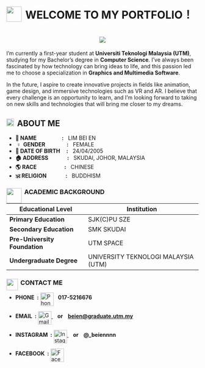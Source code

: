 # <img src="https://em-content.zobj.net/source/noto-emoji-animations/344/rocket_1f680.gif" width='40' align="left"/> &nbsp;WELCOME TO MY PORTFOLIO！

<h1 align="center">
<img src="https://readme-typing-svg.herokuapp.com?font=Courier+New&size=30&pause=1000&color=000000&center=true&vCenter=true&width=435&lines=Hi+there!+I'm+Bei+En+👋" />
</h1>

I’m currently a first-year student at **Universiti Teknologi Malaysia (UTM)**, studying for my Bachelor’s degree in **Computer Science**. I’ve always been fascinated by how technology can bring ideas to life, and this passion led me to choose a specialization in **Graphics and Multimedia Software**.

In the future, I aspire to create innovative projects in fields like animation, game design, and immersive technologies such as VR and AR. I believe that every challenge is an opportunity to learn, and I’m looking forward to taking on new skills and technologies that will bring me closer to my dreams.

## <img src="https://cdn.pixabay.com/animation/2023/04/14/11/37/11-37-27-253_512.gif" width='20' align="left"/> &nbsp;ABOUT ME 
- **👤 NAME&nbsp;&nbsp;&nbsp;&nbsp;&nbsp;&nbsp;&nbsp;&nbsp;&nbsp;&nbsp;&nbsp;&nbsp;&nbsp;&nbsp;&nbsp;&nbsp;&nbsp;&nbsp;&nbsp;&nbsp;:** &nbsp;&nbsp;LIM BEI EN 
- **&nbsp;♀ &nbsp;GENDER &nbsp;&nbsp;&nbsp;&nbsp;&nbsp;&nbsp;&nbsp;&nbsp;&nbsp;&nbsp;&nbsp;&nbsp;&nbsp;&nbsp;&nbsp;&nbsp;:** &nbsp;&nbsp;FEMALE
- **🎂 DATE OF BIRTH &nbsp;&nbsp;&nbsp;&nbsp;:** &nbsp;&nbsp;24/04/2005
- **🏠 ADDRESS &nbsp;&nbsp;&nbsp;&nbsp;&nbsp;&nbsp;&nbsp;&nbsp;&nbsp;&nbsp;&nbsp;&nbsp;&nbsp;&nbsp;:** &nbsp;&nbsp;SKUDAI, JOHOR, MALAYSIA
- **🌎 RACE &nbsp;&nbsp;&nbsp;&nbsp;&nbsp;&nbsp;&nbsp;&nbsp;&nbsp;&nbsp;&nbsp;&nbsp;&nbsp;&nbsp;&nbsp;&nbsp;&nbsp;&nbsp;&nbsp;&nbsp;&nbsp;:** &nbsp;&nbsp;CHINESE
- **🕉 RELIGION &nbsp;&nbsp;&nbsp;&nbsp;&nbsp;&nbsp;&nbsp;&nbsp;&nbsp;&nbsp;&nbsp;&nbsp;&nbsp;&nbsp;:** &nbsp;&nbsp;BUDDHISM

### <img src="https://media.giphy.com/media/VhQ37udYou83ABwkP8/giphy.gif" width='40' align="left"/> &nbsp;ACADEMIC BACKGROUND
| Educational Level             | Institution                         |
|-------------------------------|-------------------------------------|
| **Primary Education**         | SJK(C)PU SZE                        |
| **Secondary Education**       | SMK SKUDAI                          |
| **Pre-University Foundation** | UTM SPACE                           |
| **Undergraduate Degree**      | UNIVERSITY TEKNOLOGI MALAYSIA (UTM) |

### <img src="https://emojikitchen.com/emoji/platform/telegram/telemoji-november-2022/2709.gif" width='30' align="left"/> &nbsp;CONTACT ME
- **PHONE&nbsp;&nbsp;:** <img src="https://media.giphy.com/media/USzZi9eJ2tLKo0ZePc/giphy.gif" alt="Phone" width="35" align="Middle"> </a> &nbsp;&nbsp;**017-5216676**

- **EMAIL&nbsp;&nbsp;:** <a href="mailto:beien@graduate.utm.my"> <img src="https://1.bp.blogspot.com/-GMl4OpmNf2w/U5H0nXaWsPI/AAAAAAAAG5o/uFJN4dGycFQ/s1600/Gmail_Logo.gif" alt="Gmail" width="35" align="Middle"> </a> &nbsp;&nbsp; **or &nbsp;&nbsp; beien@graduate.utm.my**

- **INSTAGRAM&nbsp;&nbsp;:** <a href="https://instagram.com/_beiennnn" target="_blank"> <img src="https://media.giphy.com/media/QZOxRp5tZTemNQzpgc/giphy.gif" alt="Instagram" width="35" align="Middle"> </a> &nbsp;&nbsp; **or &nbsp;&nbsp; @_beiennnn**

- **FACEBOOK&nbsp;&nbsp;:** <a href="https://www.facebook.com/share/1KBft2DM9F/" target="_blank"> <img src="https://gifdb.com/images/high/facebook-app-logo-sticker-sgb3lvzpwvlsvpl9.gif" alt="Facebook" width="35" align="Middle"> </a> 


